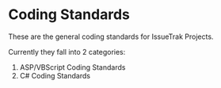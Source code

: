 Coding Standards
================

These are the general coding standards for IssueTrak Projects.

Currently they fall into 2 categories:

1. ASP/VBScript Coding Standards
2. C\# Coding Standards